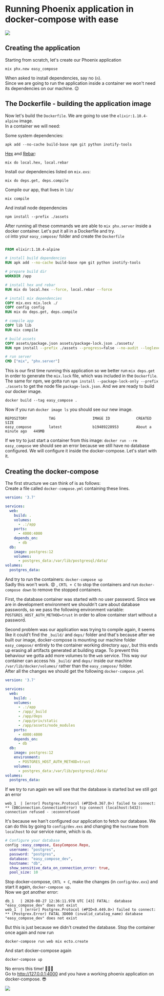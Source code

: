 # Running Phoenix application in docker-compose with ease
![](https://hsto.org/webt/2-/ty/ok/2-tyokqzevcwzvb59ymi1qlbhfe.png)

## Creating the application
Starting from scratch, let's create our Phoenix application

```
mix phx.new easy_compose
```

When asked to install dependencies, say no (`n`).  
Since we are going to run the application inside a container we won't need its dependencies on our machine. :wink:  

## The Dockerfile - building the application image
Now let's build the `Dockerfile`. We are going to use the `elixir:1.10.4-alpine` image.  
In a container we will need:  

Some system dependencies:
```
apk add --no-cache build-base npm git python inotify-tools
```
[Hex](https://hex.pm/) and [Rebar](https://www.rebar3.org/):
```
mix do local.hex, local.rebar
```

Install our dependencies listed on `mix.exs`:
```
mix do deps.get, deps.compile
```

Compile our app, that lives in `lib/`
```
mix compile
```

And install node dependencies
```
npm install --prefix ./assets
```

After running all these commands we are able to `mix phx.server` inside a docker container. Let's put it all in a Dockerfile and try.  
`cd` into your `easy_compose/` folder and create the `Dockerfile`

```Dockerfile

FROM elixir:1.10.4-alpine

# install build dependencies
RUN apk add --no-cache build-base npm git python inotify-tools

# prepare build dir
WORKDIR /app

# install hex and rebar
RUN mix do local.hex --force, local.rebar --force

# install mix dependencies
COPY mix.exs mix.lock ./
COPY config config
RUN mix do deps.get, deps.compile

# compile app
COPY lib lib
RUN mix compile

# build assets
COPY assets/package.json assets/package-lock.json ./assets/
RUN npm install --prefix ./assets --progress=false --no-audit --loglevel=error

# run server
CMD ["mix", "phx.server"]
```

This is our first time running this application so we better run `mix deps.get` in order to generate the `mix.lock` file, which was included in the `Dockerfile`.
The same for npm, we gotta run `npm install --package-lock-only --prefix ./assets` to get the node file `package-lock.json`. And we are ready to build our docker image.

```
docker build --tag easy_compose .
```

Now if you run `docker image ls` you should see our new image.
```
REPOSITORY          TAG                 IMAGE ID            CREATED              SIZE
easy_compose        latest              b19489228953        About a minute ago   449MB
```

If we try to just start a container from this image: `docker run --rm easy_compose` we should see an error because we still have no database configured. We will
configure it inside the docker-compose. Let's start with it.

## Creating the docker-compose
The first structure we can think of is as follows:  
Create a file called `docker-compose.yml` containing these lines.

```yml
version: '3.7'

services:
  web:
    build: .
    volumes:
      - .:/app
    ports:
      - 4000:4000
    depends_on:
      - db
  db:
    image: postgres:12
    volumes:
      - postgres_data:/var/lib/postgresql/data/
volumes:
  postgres_data:
```
And try to run the containers: `docker-compose up`  
Sadly this won't work. :worried: , `CRTL + C` to stop the containers and run `docker-compose down` to remove the stopped containers.

First, the database container was started with no user password. Since we are in development environment we shouldn't care about database passwords, so we pass
the following environment variable: `POSTGRES_HOST_AUTH_METHOD=trust` in order to allow container start without a password.  

Second problem was our application was trying to compile again, it seems like it could't find the `_build/` and `deps/` folder and that's because after we
built our image, docker-compose is mounting our machine folder `easy_compose/` entirely to the container working directory `app/`, but this ends up erasing all
artifacts generated at building stage. To prevent this behaviour we gotta add more volumes to the `web` service. This way our container
can access his `_build/` and `deps/` inside our machine `/var/lib/docker/volumes/` rather than the `easy_compose/` folder.  
After all the changes we should get the following `docker-compose.yml`

```yml
version: '3.7'

services:
  web:
    build: .
    volumes:
      - .:/app
      - /app/_build
      - /app/deps
      - /app/priv/static
      - /app/assets/node_modules
    ports:
      - 4000:4000
    depends_on:
      - db
  db:
    image: postgres:12
    environment:
      - POSTGRES_HOST_AUTH_METHOD=trust
    volumes:
      - postgres_data:/var/lib/postgresql/data/
volumes:
  postgres_data:
```

If we try to run again we will see that the database is started but we still got an error
```
web_1  | [error] Postgrex.Protocol (#PID<0.367.0>) failed to connect: ** (DBConnection.ConnectionError) tcp connect (localhost:5432): connection refused - :econnrefused

```
It's because we han't configured our application to fetch our database. We can do this by going to `config/dev.exs` and changing the `hostname` from 
`localhost` to our service name, which is `db`.  

```elixir
# Configure your database
config :easy_compose, EasyCompose.Repo,
  username: "postgres",
  password: "postgres",
  database: "easy_compose_dev",
  hostname: "db",
  show_sensitive_data_on_connection_error: true,
  pool_size: 10

```

Stop docker-compose, `CRTL + C`, make the changes (in `config/dev.exs`) and start it again, `docker-compose up`.  
Now we got another error:
```
db_1   | 2020-08-27 12:36:11.978 UTC [43] FATAL:  database "easy_compose_dev" does not exist
web_1  | [error] Postgrex.Protocol (#PID<0.449.0>) failed to connect: ** (Postgrex.Error) FATAL 3D000 (invalid_catalog_name) database "easy_compose_dev" does not exist
```

But this is just because we didn't created the database. Stop the container once again and now run

```
docker-compose run web mix ecto.create
```

And start docker-compose again
```
docker-compose up
```

No errors this time! :tada::tada::tada:  
Go to http://127.0.0.1:4000 and you have a working phoenix application on docker-compose. :sunglasses:

![](https://i.imgur.com/20LVnuP.png)




